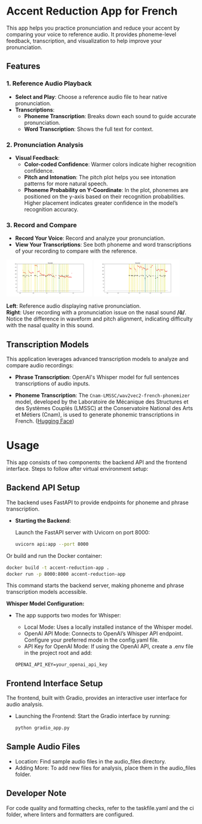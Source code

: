 # Accent Reduction App for French

This app helps you practice pronunciation and reduce your accent by comparing your voice to reference audio. It provides phoneme-level feedback, transcription, and visualization to help improve your pronunciation.

## Features

### 1. Reference Audio Playback

- **Select and Play**: Choose a reference audio file to hear native pronunciation.
- **Transcriptions**:
  - **Phoneme Transcription**: Breaks down each sound to guide accurate pronunciation.
  - **Word Transcription**: Shows the full text for context.

### 2. Pronunciation Analysis

- **Visual Feedback**:
  - **Color-coded Confidence**: Warmer colors indicate higher recognition confidence.
  - **Pitch and Intonation**: The pitch plot helps you see intonation patterns for more natural speech.
  - **Phoneme Probability on Y-Coordinate**: In the plot, phonemes are positioned on the y-axis based on their recognition probabilities. Higher placement indicates greater confidence in the model’s recognition accuracy.

### 3. Record and Compare

- **Record Your Voice**: Record and analyze your pronunciation.
- **View Your Transcriptions**: See both phoneme and word transcriptions of your recording to compare with the reference.


<p float="left">
  <img src="doc/reference.webp" alt="Reference Audio" width="45%" />
  <img src="doc/user_input.webp" alt="Recorded Audio" width="45%" />
</p>

**Left**: Reference audio displaying native pronunciation.  
**Right**: User recording with a pronunciation issue on the nasal sound **/ɑ̃/**. Notice the difference in waveform and pitch alignment, indicating difficulty with the nasal quality in this sound.


## Transcription Models

This application leverages advanced transcription models to analyze and compare audio recordings:

- **Phrase Transcription**: OpenAI's Whisper model for full sentences transcriptions of audio inputs.

- **Phoneme Transcription**: The `Cnam-LMSSC/wav2vec2-french-phonemizer` model, developed by the Laboratoire de Mécanique des Structures et des Systèmes Couplés (LMSSC) at the Conservatoire National des Arts et Métiers (Cnam), is used to generate phonemic transcriptions in French. ([Hugging Face](https://huggingface.co/Cnam-LMSSC/wav2vec2-french-phonemizer))

# Usage

This app consists of two components: the backend API and the frontend interface.
Steps to follow after virtual environment setup:
## Backend API Setup

The backend uses FastAPI to provide endpoints for phoneme and phrase transcription.

- **Starting the Backend**:
  
  Launch the FastAPI server with Uvicorn on port 8000:

  ```bash
  uvicorn api:app --port 8000

Or build and run the Docker container:

  ```bash
  docker build -t accent-reduction-app .
  docker run -p 8000:8000 accent-reduction-app
```
This command starts the backend server, making phoneme and phrase transcription models accessible.

**Whisper Model Configuration:**


* The app supports two modes for Whisper:
   *	Local Mode: Uses a locally installed instance of the Whisper model.
   *	OpenAI API Mode: Connects to OpenAI’s Whisper API endpoint.
Configure your preferred mode in the config.yaml file.
  *	API Key for OpenAI Mode:
If using the OpenAI API, create a .env file in the project root and add:

  ```.env
  OPENAI_API_KEY=your_openai_api_key

## Frontend Interface Setup

The frontend, built with Gradio, provides an interactive user interface for audio analysis.
* Launching the Frontend:
Start the Gradio interface by running:

  ```bash
  python gradio_app.py
  ```

## Sample Audio Files

* Location: Find sample audio files in the audio_files directory.
* Adding More: To add new files for analysis, place them in the audio_files folder.

## Developer Note

For code quality and formatting checks, refer to the taskfile.yaml and the ci folder, where linters and formatters are configured.